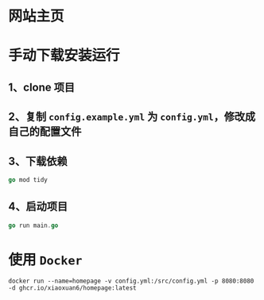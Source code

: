 # 网站主页

# 手动下载安装运行

## 1、clone 项目

## 2、复制 `config.example.yml` 为 `config.yml`，修改成自己的配置文件

## 3、下载依赖

```go
go mod tidy
```

## 4、启动项目

```go
go run main.go
```

# 使用 `Docker`

```docker
docker run --name=homepage -v config.yml:/src/config.yml -p 8080:8080 -d ghcr.io/xiaoxuan6/homepage:latest
```

